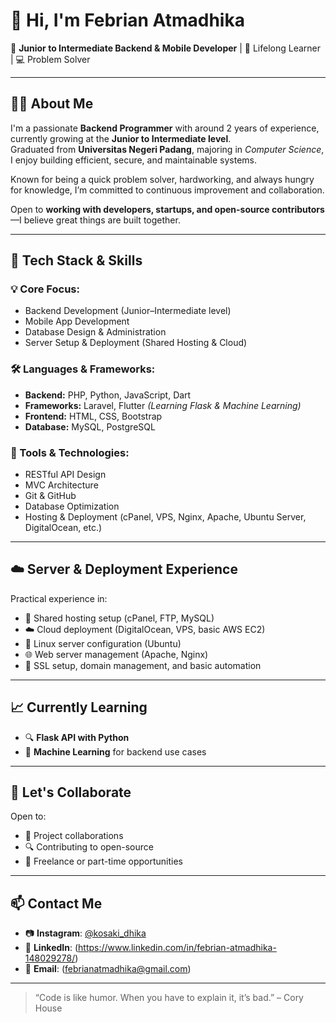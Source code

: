 # 👋 Hi, I'm Febrian Atmadhika

🎯 **Junior to Intermediate Backend & Mobile Developer** | 🧠 Lifelong Learner | 💻 Problem Solver

---

## 👨‍💻 About Me

I'm a passionate **Backend Programmer** with around 2 years of experience, currently growing at the **Junior to Intermediate level**.  
Graduated from **Universitas Negeri Padang**, majoring in _Computer Science_, I enjoy building efficient, secure, and maintainable systems.

Known for being a quick problem solver, hardworking, and always hungry for knowledge, I’m committed to continuous improvement and collaboration.

Open to **working with developers, startups, and open-source contributors**—I believe great things are built together.

---

## 🚀 Tech Stack & Skills

### 💡 Core Focus:

- Backend Development (Junior–Intermediate level)
- Mobile App Development
- Database Design & Administration
- Server Setup & Deployment (Shared Hosting & Cloud)

### 🛠️ Languages & Frameworks:

- **Backend:** PHP, Python, JavaScript, Dart
- **Frameworks:** Laravel, Flutter _(Learning Flask & Machine Learning)_
- **Frontend:** HTML, CSS, Bootstrap
- **Database:** MySQL, PostgreSQL

### 🧰 Tools & Technologies:

- RESTful API Design
- MVC Architecture
- Git & GitHub
- Database Optimization
- Hosting & Deployment (cPanel, VPS, Nginx, Apache, Ubuntu Server, DigitalOcean, etc.)

---

## ☁️ Server & Deployment Experience

Practical experience in:

- 🔧 Shared hosting setup (cPanel, FTP, MySQL)
- ☁️ Cloud deployment (DigitalOcean, VPS, basic AWS EC2)
- 🐧 Linux server configuration (Ubuntu)
- 🌐 Web server management (Apache, Nginx)
- 🔐 SSL setup, domain management, and basic automation

---

## 📈 Currently Learning

- 🔍 **Flask API with Python**
- 🤖 **Machine Learning** for backend use cases

---

## 🤝 Let's Collaborate

Open to:

- 🚀 Project collaborations
- 🔍 Contributing to open-source
- 💼 Freelance or part-time opportunities

---

## 📫 Contact Me

- 📷 **Instagram**: [@kosaki_dhika](https://www.instagram.com/kosaki_dhika)
- 💼 **LinkedIn**: (https://www.linkedin.com/in/febrian-atmadhika-148029278/)
- 📧 **Email**: (febrianatmadhika@gmail.com)

---

> “Code is like humor. When you have to explain it, it’s bad.” – Cory House
